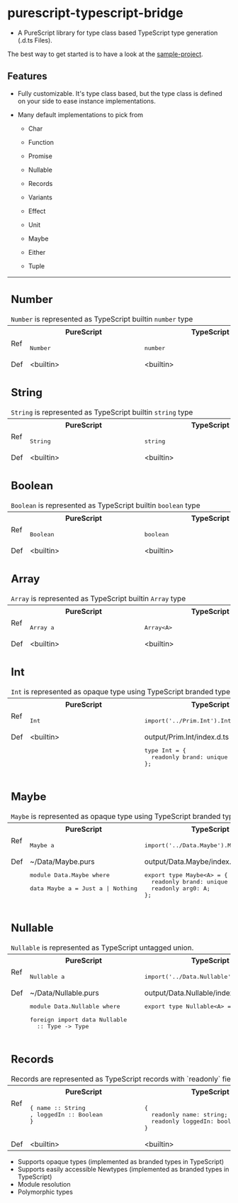 # purescript-typescript-bridge

- A PureScript library for type class based TypeScript type generation (.d.ts Files).

The best way to get started is to have a look at the
[sample-project](https://github.com/thought2/purescript-typescript-bridge.sample-project).

## Features

- Fully customizable. It's type class based, but the type class is defined on your side to ease instance implementations.
- Many default implementations to pick from

  - Char

  - Function

  - Promise
  - Nullable
  - Records
  - Variants
  - Effect
  - Unit
  - Maybe
  - Either
  - Tuple


<table>

  <tr>
    <td colspan=3>
      <h2>Number</h2>
      <code>Number</code> is represented as TypeScript builtin <code>number</code> type
    </td>
  </tr>
  <tr></tr>
  <tr>
    <th></th>
    <th>PureScript</th>
    <th>TypeScript</th>
  </tr>
  <tr></tr>
  <tr>
    <td valign="top">Ref</td>
    <td valign="top">
      <pre>Number</pre>
    </td>
    <td valign="top">
      <pre>number</pre>
    </td>
  </tr>
  <tr></tr>
  <tr>
    <td valign="top">Def</td>
    <td valign="top">
&lt;builtin&gt;
    </td>
    <td valign="top">
&lt;builtin&gt;
</td>
  </tr>
  <tr></tr>


  <tr>
    <td colspan=3>
      <h2>String</h2>
      <code>String</code> is represented as TypeScript builtin <code>string</code> type
    </td>
  </tr>
  <tr></tr>
  <tr>
    <th></th>
    <th>PureScript</th>
    <th>TypeScript</th>
  </tr>
  <tr></tr>
  <tr>
    <td valign="top">Ref</td>
    <td valign="top">
      <pre>String</pre>
    </td>
    <td valign="top">
      <pre>string</pre>
    </td>
  </tr>
  <tr></tr>
  <tr>
    <td valign="top">Def</td>
    <td valign="top">
&lt;builtin&gt;
    </td>
    <td valign="top">
&lt;builtin&gt;
</td>
  </tr>
  <tr></tr>


  <tr>
    <td colspan=3>
      <h2>Boolean</h2>
      <code>Boolean</code> is represented as TypeScript builtin <code>boolean</code> type
    </td>
  </tr>
  <tr></tr>
  <tr>
    <th></th>
    <th>PureScript</th>
    <th>TypeScript</th>
  </tr>
  <tr></tr>
  <tr>
    <td valign="top">Ref</td>
    <td valign="top">
      <pre>Boolean</pre>
    </td>
    <td valign="top">
      <pre>boolean</pre>
    </td>
  </tr>
  <tr></tr>
  <tr>
    <td valign="top">Def</td>
    <td valign="top">
&lt;builtin&gt;
    </td>
    <td valign="top">
&lt;builtin&gt;
</td>
  </tr>
  <tr></tr>


  <tr>
    <td colspan=3>
      <h2>Array</h2>
      <code>Array</code> is represented as TypeScript builtin <code>Array</code> type
    </td>
  </tr>
  <tr></tr>
  <tr>
    <th></th>
    <th>PureScript</th>
    <th>TypeScript</th>
  </tr>
  <tr></tr>
  <tr>
    <td valign="top">Ref</td>
    <td valign="top">
      <pre>Array a</pre>
    </td>
    <td valign="top">
      <pre>Array&lt;A&gt;</pre>
    </td>
  </tr>
  <tr></tr>
  <tr>
    <td valign="top">Def</td>
    <td valign="top">
&lt;builtin&gt;
    </td>
    <td valign="top">
&lt;builtin&gt;
</td>
  </tr>
  <tr></tr>


  <tr>
    <td colspan=3>
      <h2>Int</h2>
      <code>Int</code> is represented as opaque type using TypeScript branded types.
    </td>
  </tr>
  <tr></tr>
  <tr>
    <th></th>
    <th>PureScript</th>
    <th>TypeScript</th>
  </tr>
  <tr></tr>
  <tr>
    <td valign="top">Ref</td>
    <td valign="top">
      <pre>Int</pre>
    </td>
    <td valign="top">
      <pre>import('../Prim.Int').Int</pre>
    </td>
  </tr>
  <tr></tr>
  <tr>
    <td valign="top">Def</td>
    <td valign="top">
&lt;builtin&gt;
    </td>
    <td valign="top">
output/Prim.Int/index.d.ts
<pre>
type Int = {
  readonly brand: unique symbol;
};
</pre></td>
  </tr>
  <tr></tr>

  <tr>
    <td colspan=3>
      <h2>Maybe</h2>
      <code>Maybe</code> is represented as opaque type using TypeScript branded types.
    </td>
  </tr>
  <tr></tr>
  <tr>
    <th></th>
    <th>PureScript</th>
    <th>TypeScript</th>
  </tr>
  <tr></tr>
  <tr>
    <td valign="top">Ref</td>
    <td valign="top">
      <pre>Maybe a</pre>
    </td>
    <td valign="top">
      <pre>import('../Data.Maybe').Maybe&lt;A&gt;</pre>
    </td>
  </tr>
  <tr></tr>
  <tr>
    <td valign="top">Def</td>
    <td valign="top">
~/Data/Maybe.purs
<pre>
module Data.Maybe where
&nbsp;
data Maybe a = Just a | Nothing
</pre>
    </td>
    <td valign="top">
output/Data.Maybe/index.d.ts
<pre>
export type Maybe&lt;A&gt; = {
  readonly brand: unique symbol;
  readonly arg0: A;
};
</pre></td>
  </tr>
  <tr></tr>

  <tr>
    <td colspan=3>
      <h2>Nullable</h2>
      <code>Nullable</code> is represented as TypeScript untagged union.
    </td>
  </tr>
  <tr></tr>
  <tr>
    <th></th>
    <th>PureScript</th>
    <th>TypeScript</th>
  </tr>
  <tr></tr>
  <tr>
    <td valign="top">Ref</td>
    <td valign="top">
      <pre>Nullable a</pre>
    </td>
    <td valign="top">
      <pre>import('../Data.Nullable').Nullable&lt;A&gt;</pre>
    </td>
  </tr>
  <tr></tr>
  <tr>
    <td valign="top">Def</td>
    <td valign="top">
~/Data/Nullable.purs
<pre>
module Data.Nullable where
&nbsp;
foreign import data Nullable 
  :: Type -> Type
</pre>
    </td>
    <td valign="top">
output/Data.Nullable/index.d.ts
<pre>
export type Nullable&lt;A&gt; = null | A;
</pre></td>
  </tr>
  <tr></tr>

  <tr>
    <td colspan=3>
      <h2>Records</h2>
      Records are represented as TypeScript records with `readonly` fields.
    </td>
  </tr>
  <tr></tr>
  <tr>
    <th></th>
    <th>PureScript</th>
    <th>TypeScript</th>
  </tr>
  <tr></tr>
  <tr>
    <td valign="top">Ref</td>
    <td valign="top">
<pre>
{ name :: String
, loggedIn :: Boolean
}
</pre>
    </td>
    <td valign="top">
<pre>
{
  readonly name: string;
  readonly loggedIn: boolean;
}
</pre>
    </td>
  </tr>
  <tr></tr>
  <tr>
    <td valign="top">Def</td>
    <td valign="top">&lt;builtin&gt;</td>
    <td valign="top">&lt;builtin&gt;</td>
  </tr>

</table>

- Supports opaque types (implemented as branded types in TypeScript)
- Supports easily accessible Newtypes (implemented as branded types in TypeScript)
- Module resolution
- Polymorphic types
